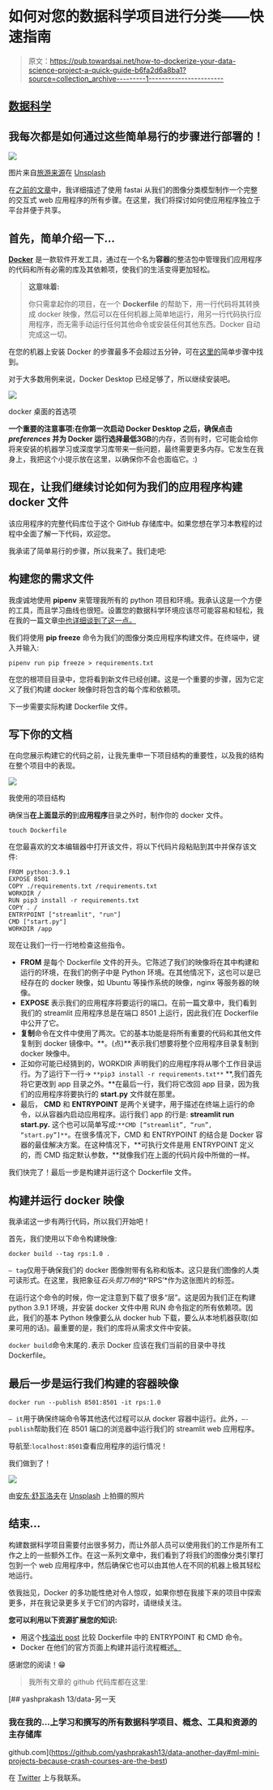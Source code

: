 # 如何对您的数据科学项目进行分类——快速指南

> 原文：<https://pub.towardsai.net/how-to-dockerize-your-data-science-project-a-quick-guide-b6fa2d6a8ba1?source=collection_archive---------1----------------------->

## [数据科学](https://towardsai.net/p/category/data-science)

## 我每次都是如何通过这些简单易行的步骤进行部署的！

![](img/fd25214e9d6c70c128cc064012e76aad.png)

图片来自[旅游来源](https://unsplash.com/@travelsourced?utm_source=medium&utm_medium=referral)在 [Unsplash](https://unsplash.com?utm_source=medium&utm_medium=referral)

在[之前的文章](https://towardsdatascience.com/a-guide-to-streamlit-frontend-for-data-science-made-simpler-c6dda54e3183?source=your_stories_page-------------------------------------)中，我详细描述了使用 fastai 从我们的图像分类模型制作一个完整的交互式 web 应用程序的所有步骤。在这里，我们将探讨如何使应用程序独立于平台并便于共享。

## 首先，简单介绍一下…

[**Docker**](https://www.docker.com) 是一款软件开发工具，通过在一个名为**容器**的整洁包中管理我们应用程序的代码和所有必需的库及其依赖项，使我们的生活变得更加轻松。

> **这意味着:**
> 
> 你只需拿起你的项目，在一个 **Dockerfile** 的帮助下，用一行代码将其转换成 docker 映像，然后可以在任何机器上简单地运行，用另一行代码执行应用程序，而无需手动运行任何其他命令或安装任何其他东西。Docker 自动完成这一切。

在您的机器上安装 Docker 的步骤最多不会超过五分钟，可在[这里的](https://www.docker.com/get-started)简单步骤中找到。

对于大多数用例来说，Docker Desktop 已经足够了，所以继续安装吧。

![](img/711a2b41c0a2d9c4f8ca7eb3d5d86073.png)

docker 桌面的首选项

**一个重要的注意事项:**在你第一次启动 Docker Desktop 之后，确保点击 *preferences* 并为 Docker 运行选择最低**3GB**的内存，否则有时，它可能会给你将来安装的机器学习或深度学习库带来一些问题，最终需要更多内存。它发生在我身上，我把这个小提示放在这里，以确保你不会也面临它。:)

## 现在，让我们继续讨论如何为我们的应用程序构建 docker 文件

该应用程序的完整代码库位于这个 GitHub 存储库中。如果您想在学习本教程的过程中全面了解一下代码，欢迎您。

我承诺了简单易行的步骤，所以我来了。我们走吧:

## 构建您的需求文件

我虔诚地使用 **pipenv** 来管理我所有的 python 项目和环境。我承认这是一个方便的工具，而且学习曲线也很短。设置您的数据科学环境应该尽可能容易和轻松，我在我的一篇文章[中也详细谈到了这一点。](https://medium.com/this-code/5-step-guide-to-setting-up-a-new-python-environment-for-data-science-fcae3c3951c7?source=your_stories_page-------------------------------------)

我们将使用 **pip freeze** 命令为我们的图像分类应用程序构建文件。在终端中，键入并输入:

```
pipenv run pip freeze > requirements.txt
```

在您的根项目目录中，您将看到新文件已经创建。这是一个重要的步骤，因为它定义了我们构建 docker 映像时将包含的每个库和依赖项。

下一步需要实际构建 Dockerfile 文件。

## 写下你的文档

在向您展示构建它的代码之前，让我先重申一下项目结构的重要性，以及我的结构在整个项目中的表现。

![](img/e56337a4b8fec2aef31d690f8bc9cd90.png)

我使用的项目结构

确保当**在上面显示的**到**应用程序**目录之外时，制作你的 docker 文件。

```
touch Dockerfile
```

在您最喜欢的文本编辑器中打开该文件，将以下代码片段粘贴到其中并保存该文件:

```
FROM python:3.9.1
EXPOSE 8501
COPY ./requirements.txt /requirements.txt
WORKDIR /
RUN pip3 install -r requirements.txt
COPY . /
ENTRYPOINT ["streamlit", "run"]
CMD ["start.py"]
WORKDIR /app
```

现在让我们一行一行地检查这些指令。

*   **FROM** 是每个 Dockerfile 文件的开头。它陈述了我们的映像将在其中构建和运行的环境，在我们的例子中是 Python 环境。在其他情况下，这也可以是已经存在的 docker 映像，如 Ubuntu 等操作系统的映像，nginx 等服务器的映像。
*   **EXPOSE** 表示我们的应用程序将要运行的端口。在前一篇文章中，我们看到我们的 streamlit 应用程序总是在端口 8501 上运行，因此我们在 Dockerfile 中公开了它。
*   **复制**命令在文件中使用了两次。它的基本功能是将所有重要的代码和其他文件复制到 docker 镜像中。**。(点)**表示我们想要将整个应用程序目录复制到 docker 映像中。
*   正如你可能已经猜到的，WORKDIR 声明我们的应用程序将从哪个工作目录运行。为了运行下一行→ `**pip3 install -r requirements.txt**` **,我们首先将它更改到 app 目录之外。**在最后一行，我们将它改回 app 目录，因为我们的应用程序将要执行的 **start.py** 文件就在那里。
*   最后， **CMD** 和 **ENTRYPOINT** 是两个关键字，用于描述在终端上运行的命令，以从容器内启动应用程序。运行我们 app 的行是: **streamlit run start.py.** 这个也可以简单写成:`**CMD [“streamlit”, “run”, “start.py”]**`。在很多情况下，CMD 和 ENTRYPOINT 的结合是 Docker 容器的最佳解决方案。在这种情况下，**可执行文件是用 ENTRYPOINT 定义的，而 CMD 指定默认参数，**就像我们在上面的代码片段中所做的一样。

我们快完了！最后一步是构建并运行这个 Dockerfile 文件。

## **构建并运行 docker 映像**

我承诺这一步有两行代码，所以我们开始吧！

首先，我们使用以下命令构建映像:

```
docker build --tag rps:1.0 .
```

`— tag`仅用于确保我们的 docker 图像附带有名称和版本。这只是我们图像的人类可读形式。在这里，我把象征*石头剪刀布*的*‘RPS’*作为这张图片的标签。

在运行这个命令的时候，你一定注意到下载了很多“层”。这是因为我们正在构建 python 3.9.1 环境，并安装 docker 文件中用 RUN 命令指定的所有依赖项。因此，我们的基本 Python 映像要么从 docker hub 下载，要么从本地机器获取(如果可用的话)。最重要的是，我们的库将从需求文件中安装。

`docker build`命令末尾的`.`表示 Docker 应该在我们当前的目录中寻找 Dockerfile。

## 最后一步是运行我们构建的容器映像

```
docker run --publish 8501:8501 -it rps:1.0
```

`— it`用于确保终端命令等其他迭代过程可以从 docker 容器中运行。此外，`—- publish`帮助我们在 8501 端口的浏览器中运行我们的 streamlit web 应用程序。

导航至:`localhost:8501`查看应用程序的运行情况！

我们做到了！

![](img/bb02e6e80f6f9f20a6cf5328919ead3a.png)

由[安东·舒瓦洛夫](https://unsplash.com/@a8ka?utm_source=medium&utm_medium=referral)在 [Unsplash](https://unsplash.com?utm_source=medium&utm_medium=referral) 上拍摄的照片

## 结束…

构建数据科学项目需要付出很多努力，而让外部人员可以使用我们的工作是所有工作之上的一些额外工作。在这一系列文章中，我们看到了将我们的图像分类引擎打包到一个 web 应用程序中，然后确保它也可以由其他人在不同的机器上极其轻松地运行。

依我拙见，Docker 的多功能性绝对令人惊叹，如果你想在我接下来的项目中探索更多，并在我记录更多关于它们的内容时，请继续关注。

**您可以利用以下资源扩展您的知识:**

*   用这个[栈溢出 post](https://stackoverflow.com/questions/21553353/what-is-the-difference-between-cmd-and-entrypoint-in-a-dockerfile) 比较 Dockerfile 中的 ENTRYPOINT 和 CMD 命令。
*   Docker 在他们的官方页面上构建并运行流程概述[。](https://docs.docker.com/get-started/overview/)

感谢您的阅读！😁

> 我所有文章的 github 代码库都在这里:

[](https://github.com/yashprakash13/data-another-day#ml-mini-projects-because-crash-courses-are-the-best) [## yashprakash 13/data-另一天

### 我在我的…上学习和撰写的所有数据科学项目、概念、工具和资源的主存储库

github.com](https://github.com/yashprakash13/data-another-day#ml-mini-projects-because-crash-courses-are-the-best) 

在 [Twitter](https://twitter.com/csandyash) 上与我联系。